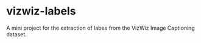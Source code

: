 # vizwiz-labels
A mini project for the extraction of labes from the VizWiz Image Captioning dataset.
